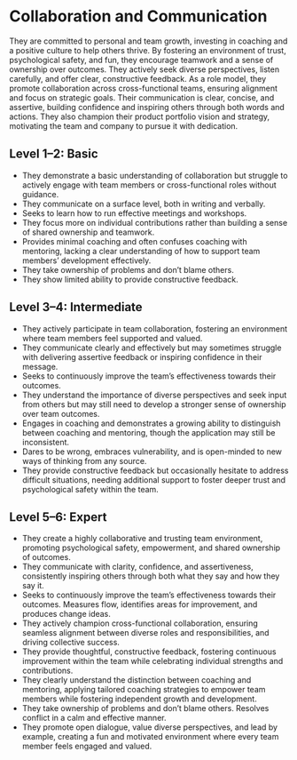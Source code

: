 # Collaboration and Communication
They are committed to personal and team growth, investing in coaching and a positive culture to help others thrive. 
By fostering an environment of trust, psychological safety, and fun, they encourage teamwork and a sense of ownership over outcomes. 
They actively seek diverse perspectives, listen carefully, and offer clear, constructive feedback. 
As a role model, they promote collaboration across cross-functional teams, ensuring alignment and focus on strategic goals. 
Their communication is clear, concise, and assertive, building confidence and inspiring others through both words and actions. 
They also champion their product portfolio vision and strategy, motivating the team and company to pursue it with dedication.


## Level 1–2: Basic
- They demonstrate a basic understanding of collaboration but struggle to actively engage with team members or cross-functional roles without guidance.
- They communicate on a surface level, both in writing and verbally.
- Seeks to learn how to run effective meetings and workshops.
- They focus more on individual contributions rather than building a sense of shared ownership and teamwork.
- Provides minimal coaching and often confuses coaching with mentoring, lacking a clear understanding of how to support team members’ development effectively.
- They take ownership of problems and don’t blame others.
- They show limited ability to provide constructive feedback.


## Level 3–4: Intermediate
- They actively participate in team collaboration, fostering an environment where team members feel supported and valued.
- They communicate clearly and effectively but may sometimes struggle with delivering assertive feedback or inspiring confidence in their message.
- Seeks to continuously improve the team’s effectiveness towards their outcomes.
- They understand the importance of diverse perspectives and seek input from others but may still need to develop a stronger sense of ownership over team outcomes.
- Engages in coaching and demonstrates a growing ability to distinguish between coaching and mentoring, though the application may still be inconsistent.
- Dares to be wrong, embraces vulnerability, and is open-minded to new ways of thinking from any source.
- They provide constructive feedback but occasionally hesitate to address difficult situations, needing additional support to foster deeper trust and psychological safety within the team.


## Level 5–6: Expert
- They create a highly collaborative and trusting team environment, promoting psychological safety, empowerment, and shared ownership of outcomes.
- They communicate with clarity, confidence, and assertiveness, consistently inspiring others through both what they say and how they say it.
- Seeks to continuously improve the team’s effectiveness towards their outcomes. Measures flow, identifies areas for improvement, and produces change ideas.
- They actively champion cross-functional collaboration, ensuring seamless alignment between diverse roles and responsibilities, and driving collective success.
- They provide thoughtful, constructive feedback, fostering continuous improvement within the team while celebrating individual strengths and contributions.
- They clearly understand the distinction between coaching and mentoring, applying tailored coaching strategies to empower team members while fostering independent growth and development.
- They take ownership of problems and don’t blame others. Resolves conflict in a calm and effective manner.
- They promote open dialogue, value diverse perspectives, and lead by example, creating a fun and motivated environment where every team member feels engaged and valued.
